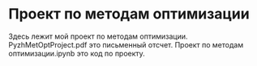 # Проект по методам оптимизации
Здесь лежит мой проект по методам оптимизации.
PyzhMetOptProject.pdf это письменный отсчет.
Проект по методам оптимизации.ipynb это код по проекту. 
